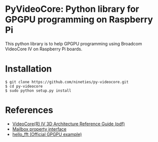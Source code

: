 PyVideoCore: Python library for GPGPU programming on Raspberry Pi
==================================================================

This python library is to help GPGPU programming using 
Broadcom VideoCore IV on Raspberry Pi boards.

Installation
============

```
$ git clone https://github.com/nineties/py-videocore.git
$ cd py-videocore
$ sudo python setup.py install
```

References
==========

- [VideoCore(R) IV 3D Architecture Reference Guide (pdf)](https://www.broadcom.com/docs/support/videocore/VideoCoreIV-AG100-R.pdf)
- [Mailbox property interface](https://github.com/raspberrypi/firmware/wiki/Mailbox-property-interface) 
- [hello_fft (Official GPGPU example)](https://github.com/raspberrypi/firmware/tree/master/opt/vc/src/hello_pi/hello_fft)
